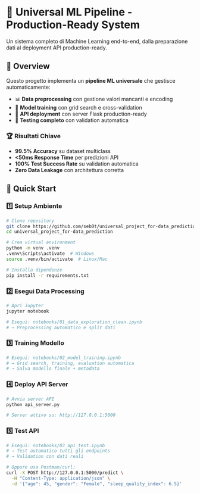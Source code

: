 # 🚀 Universal ML Pipeline - Production-Ready System

Un sistema completo di Machine Learning end-to-end, dalla preparazione dati al deployment API production-ready.

## 🎯 Overview

Questo progetto implementa un **pipeline ML universale** che gestisce automaticamente:
- 📊 **Data preprocessing** con gestione valori mancanti e encoding
- 🤖 **Model training** con grid search e cross-validation
- 🚀 **API deployment** con server Flask production-ready
- 🧪 **Testing completo** con validation automatica

### 🏆 Risultati Chiave
- **99.5% Accuracy** su dataset multiclass
- **<50ms Response Time** per predizioni API
- **100% Test Success Rate** su validation automatica
- **Zero Data Leakage** con architettura corretta

## 🚀 Quick Start

### 1️⃣ Setup Ambiente
```bash
# Clone repository
git clone https://github.com/seb0t/universal_project_for-data_prediction.git
cd universal_project_for-data_prediction

# Crea virtual environment
python -m venv .venv
.venv\Scripts\activate  # Windows
source .venv/bin/activate  # Linux/Mac

# Installa dipendenze
pip install -r requirements.txt
```

### 2️⃣ Esegui Data Processing
```bash
# Apri Jupyter
jupyter notebook

# Esegui: notebooks/01_data_exploration_clean.ipynb
# → Preprocessing automatico e split dati
```

### 3️⃣ Training Modello
```bash
# Esegui: notebooks/02_model_training.ipynb  
# → Grid search, training, evaluation automatica
# → Salva modello finale + metadata
```

### 4️⃣ Deploy API Server
```bash
# Avvia server API
python api_server.py

# Server attivo su: http://127.0.0.1:5000
```

### 5️⃣ Test API
```bash
# Esegui: notebooks/03_api_test.ipynb
# → Test automatico tutti gli endpoints
# → Validation con dati reali

# Oppure usa Postman/curl:
curl -X POST http://127.0.0.1:5000/predict \
  -H "Content-Type: application/json" \
  -d '{"age": 45, "gender": "Female", "sleep_quality_index": 6.5}'
```
